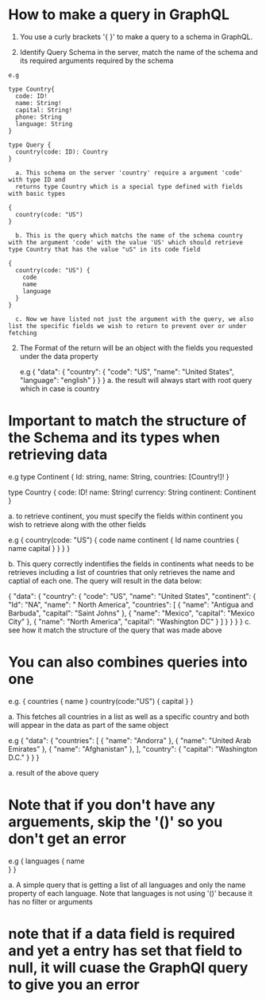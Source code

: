 # How to make a query in GraphQL 

  1. You use a curly brackets '{ }' to make a query to a schema in GraphQL.

  2. Identify Query Schema in the server, match the name of the schema and its
     required arguments required by the schema

    e.g 
    
    type Country{
      code: ID!
      name: String!
      capital: String!
      phone: String
      language: String
    }

    type Query {
      country(code: ID): Country
    }

      a. This schema on the server 'country' require a argument 'code' with type ID and 
      returns type Country which is a special type defined with fields with basic types

    {
      country(code: "US")
    }
      
      b. This is the query which matchs the name of the schema country with the argument 'code' with the value 'US' which should retrieve type Country that has the value "uS" in its code field 

    {
      country(code: "US") {
        code
        name
        language
      }
    }

      c. Now we have listed not just the argument with the query, we also list the specific fields we wish to return to prevent over or under fetching

  2. The Format of the return will be an object with the fields you requested
     under the data property

     e.g
     {
      "data": {
        "country": {
          "code": "US",
          "name": "United States",
          "language": "english"
        }
      }
     }
    a. the result will always start with root query which in case is country

# Important to match the structure of the Schema and its types when retrieving data 

  e.g 
  type Continent {
    Id: string,
    name: String,
    countries: [Country!]!
  }

  type Country {
    code: ID!
    name: String!
    currency: String
    continent: Continent
  }
  
  a. to retrieve continent, you must specify the fields within continent you
  wish to retrieve along with the other fields 

  e.g 
  {
    country(code: "US") {
      code
      name
      continent {
        Id
        name
        countries {
          name
          capital
        }
      }
    }
  }

  b. This query correctly indentifies the fields in continents what needs to be
  retrieves including a list of countries that only retrieves the name and
  captial of each one. The query will result in the data below: 

  {
    "data": {
      "country": {
        "code": "US",
        "name": "United States",
        "continent": {
          "Id": "NA",
          "name": " North America",
          "countries": [
            {
              "name": "Antigua and Barbuda",
              "capital": "Saint Johns"
            },
            {
              "name": "Mexico",
              "capital": "Mexico City"
            },
            {
              "name": "North America",
              "capital": "Washington DC"
            }
          ]
        }
      }
    }
  }
  c. see how it match the structure of the query that was made above

# You can also combines queries into one 

  e.g. 
  {
    countries {
  		name
    }
    country(code:"US") {
      capital
    }
  }

  a. This fetches all countries in a list as well as a specific country and both
  will appear in the data as part of the same object 

  e.g
  {
    "data": {
      "countries": [
        {
          "name": "Andorra"
        },
        {
          "name": "United Arab Emirates"
        },
        {
          "name": "Afghanistan"
        },
      ],
      "country": {
        "capital": "Washington D.C."
      }
    }
  }

  a. result of the above query

# Note that if you don't have any arguements, skip the '()' so you don't get an error 

  e.g 
  {
    languages {
      name   
    }
  }

  a. A simple query that is getting a list of all languages and only the name
  property of each language. Note that languages is not using '()' because it
  has no filter or arguments

# note that if a data field is required and yet a entry has set that field to null, it will cuase the GraphQl query to give you an error 